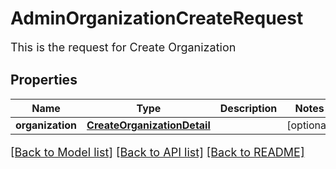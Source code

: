 # AdminOrganizationCreateRequest

This is the request for Create Organization
## Properties
Name | Type | Description | Notes
------------ | ------------- | ------------- | -------------
**organization** | [**CreateOrganizationDetail**](CreateOrganizationDetail.md) |  | [optional] 

[[Back to Model list]](../README.md#documentation-for-models) [[Back to API list]](../README.md#documentation-for-api-endpoints) [[Back to README]](../README.md)

<style>
     p, ul, ol, li { font-size: 18px !important;}
</style>


